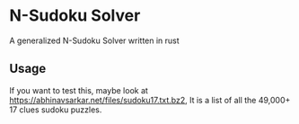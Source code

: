 # N-Sudoku Solver

A generalized N-Sudoku Solver written in rust

## Usage

If you want to test this, maybe look at https://abhinavsarkar.net/files/sudoku17.txt.bz2,
It is a list of all the 49,000+ 17 clues sudoku puzzles.